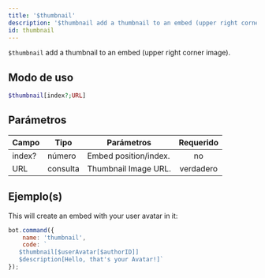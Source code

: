 ```yaml
---
title: '$thumbnail'
description: '$thumbnail add a thumbnail to an embed (upper right corner image).'
id: thumbnail
---
```


`$thumbnail` add a thumbnail to an embed (upper right corner image).

## Modo de uso

```php
$thumbnail[index?;URL]
```

## Parámetros

| Campo  | Tipo     | Parámetros            | Requerido |
| ------ | -------- | --------------------- |:---------:|
| index? | número   | Embed position/index. |    no     |
| URL    | consulta | Thumbnail Image URL.  | verdadero |

## Ejemplo(s)

This will create an embed with your user avatar in it:

```javascript
bot.command({
    name: 'thumbnail',
    code: `
   $thumbnail[$userAvatar[$authorID]]
   $description[Hello, that's your Avatar!]`
});
```